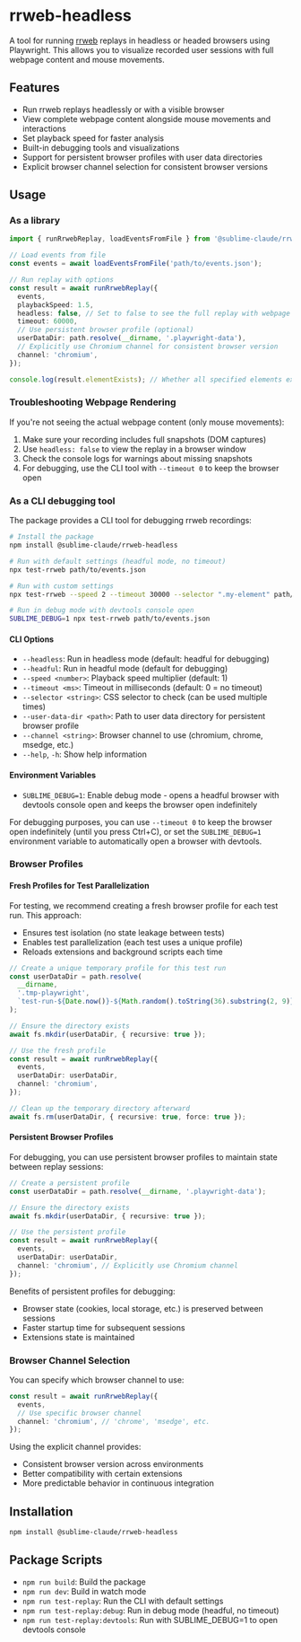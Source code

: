 # rrweb-headless

A tool for running [rrweb](https://github.com/rrweb-io/rrweb) replays in headless or headed browsers using Playwright. This allows you to visualize recorded user sessions with full webpage content and mouse movements.

## Features

- Run rrweb replays headlessly or with a visible browser
- View complete webpage content alongside mouse movements and interactions
- Set playback speed for faster analysis
- Built-in debugging tools and visualizations
- Support for persistent browser profiles with user data directories
- Explicit browser channel selection for consistent browser versions

## Usage

### As a library

```typescript
import { runRrwebReplay, loadEventsFromFile } from '@sublime-claude/rrweb-headless';

// Load events from file
const events = await loadEventsFromFile('path/to/events.json');

// Run replay with options
const result = await runRrwebReplay({
  events,
  playbackSpeed: 1.5,
  headless: false, // Set to false to see the full replay with webpage content
  timeout: 60000,
  // Use persistent browser profile (optional)
  userDataDir: path.resolve(__dirname, '.playwright-data'),
  // Explicitly use Chromium channel for consistent browser version
  channel: 'chromium',
});

console.log(result.elementExists); // Whether all specified elements exist
```

### Troubleshooting Webpage Rendering

If you're not seeing the actual webpage content (only mouse movements):

1. Make sure your recording includes full snapshots (DOM captures)
2. Use `headless: false` to view the replay in a browser window
3. Check the console logs for warnings about missing snapshots
4. For debugging, use the CLI tool with `--timeout 0` to keep the browser open

### As a CLI debugging tool

The package provides a CLI tool for debugging rrweb recordings:

```bash
# Install the package
npm install @sublime-claude/rrweb-headless

# Run with default settings (headful mode, no timeout)
npx test-rrweb path/to/events.json

# Run with custom settings
npx test-rrweb --speed 2 --timeout 30000 --selector ".my-element" path/to/events.json

# Run in debug mode with devtools console open
SUBLIME_DEBUG=1 npx test-rrweb path/to/events.json
```

#### CLI Options

- `--headless`: Run in headless mode (default: headful for debugging)
- `--headful`: Run in headful mode (default for debugging)
- `--speed <number>`: Playback speed multiplier (default: 1)
- `--timeout <ms>`: Timeout in milliseconds (default: 0 = no timeout)
- `--selector <string>`: CSS selector to check (can be used multiple times)
- `--user-data-dir <path>`: Path to user data directory for persistent browser profile
- `--channel <string>`: Browser channel to use (chromium, chrome, msedge, etc.)
- `--help`, `-h`: Show help information

#### Environment Variables

- `SUBLIME_DEBUG=1`: Enable debug mode - opens a headful browser with devtools console open and keeps the browser open indefinitely

For debugging purposes, you can use `--timeout 0` to keep the browser open indefinitely (until you press Ctrl+C), or set the `SUBLIME_DEBUG=1` environment variable to automatically open a browser with devtools.

### Browser Profiles

#### Fresh Profiles for Test Parallelization

For testing, we recommend creating a fresh browser profile for each test run. This approach:

- Ensures test isolation (no state leakage between tests)
- Enables test parallelization (each test uses a unique profile)
- Reloads extensions and background scripts each time

```typescript
// Create a unique temporary profile for this test run
const userDataDir = path.resolve(
  __dirname,
  '.tmp-playwright',
  `test-run-${Date.now()}-${Math.random().toString(36).substring(2, 9)}`
);

// Ensure the directory exists
await fs.mkdir(userDataDir, { recursive: true });

// Use the fresh profile
const result = await runRrwebReplay({
  events,
  userDataDir: userDataDir,
  channel: 'chromium',
});

// Clean up the temporary directory afterward
await fs.rm(userDataDir, { recursive: true, force: true });
```

#### Persistent Browser Profiles

For debugging, you can use persistent browser profiles to maintain state between replay sessions:

```typescript
// Create a persistent profile
const userDataDir = path.resolve(__dirname, '.playwright-data');

// Ensure the directory exists
await fs.mkdir(userDataDir, { recursive: true });

// Use the persistent profile
const result = await runRrwebReplay({
  events,
  userDataDir: userDataDir,
  channel: 'chromium', // Explicitly use Chromium channel
});
```

Benefits of persistent profiles for debugging:

- Browser state (cookies, local storage, etc.) is preserved between sessions
- Faster startup time for subsequent sessions
- Extensions state is maintained

### Browser Channel Selection

You can specify which browser channel to use:

```typescript
const result = await runRrwebReplay({
  events,
  // Use specific browser channel
  channel: 'chromium', // 'chrome', 'msedge', etc.
});
```

Using the explicit channel provides:

- Consistent browser version across environments
- Better compatibility with certain extensions
- More predictable behavior in continuous integration

## Installation

```bash
npm install @sublime-claude/rrweb-headless
```

## Package Scripts

- `npm run build`: Build the package
- `npm run dev`: Build in watch mode
- `npm run test-replay`: Run the CLI with default settings
- `npm run test-replay:debug`: Run in debug mode (headful, no timeout)
- `npm run test-replay:devtools`: Run with SUBLIME_DEBUG=1 to open devtools console
